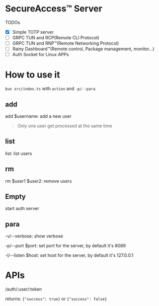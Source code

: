 SecureAccess™ Server
===

TODOs

- [x] Simple TOTP server.
- [ ] GRPC TUN and RCP(Remote CLI Protocol)
- [ ] GRPC TUN and RNP™(Remote Networking Protocol)
- [ ] Rainy Dashboard™(Remote control, Package management, monitor...)
- [ ] Auth Socket for Linux APPs

# How to use it

`bun src/index.ts` with `action` and `-p/--para`

## add 

add $username: add a new user

> Only one user get processed at the same time

## list

list: list users

## rm

rm $user1 $user2: remove users

## Empty

start auth server

## para

-v/--verbose: show verbose

-p/--port $port: set port for the server, by default it's 8089

-l/--listen $host: set host for the server, by default it's 127.0.0.1

# APIs

/auth/:user/:token

returns: `{"success": true}` or `{"success": false}`